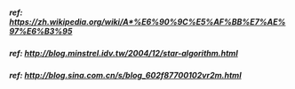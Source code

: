 ##### ref: https://zh.wikipedia.org/wiki/A*%E6%90%9C%E5%AF%BB%E7%AE%97%E6%B3%95
##### ref: http://blog.minstrel.idv.tw/2004/12/star-algorithm.html
##### ref: http://blog.sina.com.cn/s/blog_602f87700102vr2m.html